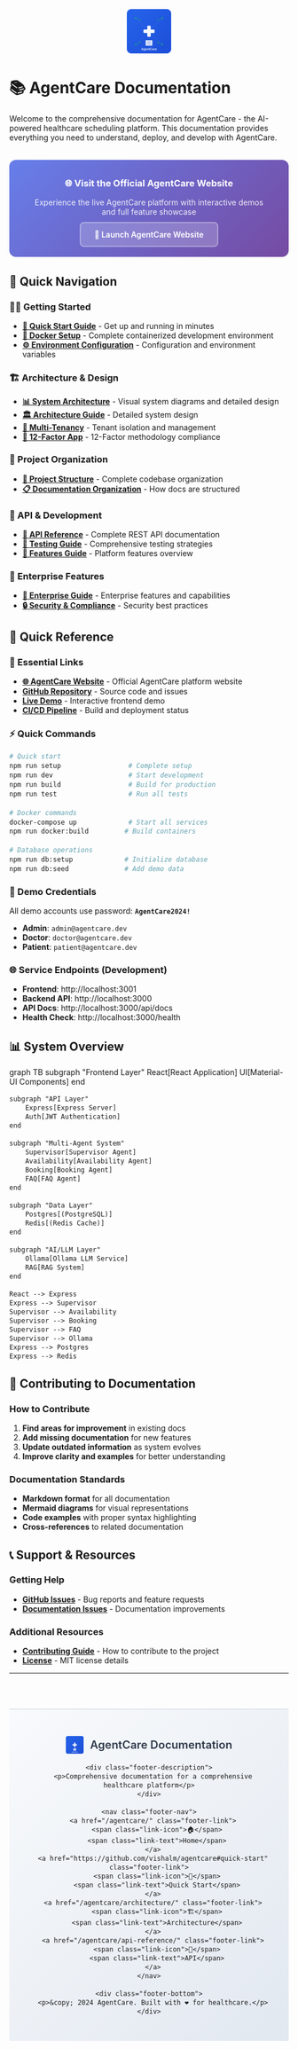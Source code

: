 <div align="center">
  <img src="assets/images/agentcare-logo-square.svg" alt="AgentCare Logo" width="80" height="80">
</div>

# 📚 AgentCare Documentation
Welcome to the comprehensive documentation for AgentCare - the AI-powered healthcare scheduling platform. This documentation provides everything you need to understand, deploy, and develop with AgentCare.

<div style="background: linear-gradient(135deg, #667eea 0%, #764ba2 100%); color: white; padding: 2rem; border-radius: 12px; text-align: center; margin: 2rem 0;">
  <h3 style="margin: 0 0 1rem 0; color: white;">🌐 Visit the Official AgentCare Website</h3>
  <p style="margin: 0 0 1.5rem 0; opacity: 0.9;">Experience the live AgentCare platform with interactive demos and full feature showcase</p>
  <a href="https://vishalm.github.io/agentcare/" style="background: rgba(255,255,255,0.2); color: white; padding: 12px 24px; border-radius: 8px; text-decoration: none; font-weight: 600; border: 2px solid rgba(255,255,255,0.3); transition: all 0.3s ease;" onmouseover="this.style.background='rgba(255,255,255,0.3)'" onmouseout="this.style.background='rgba(255,255,255,0.2)'">
    🚀 Launch AgentCare Website
  </a>
</div>

## 🚀 Quick Navigation

### 🏃‍♂️ Getting Started
- **[🚀 Quick Start Guide](https://github.com/vishalm/agentcare#quick-start)** - Get up and running in minutes
- **[🐳 Docker Setup](https://github.com/vishalm/agentcare/blob/main/docs/setup/DOCKER_SETUP.md)** - Complete containerized development environment
- **[⚙️ Environment Configuration](https://github.com/vishalm/agentcare/blob/main/docs/setup/PLATFORM_SETUP_GUIDE.md)** - Configuration and environment variables

### 🏗️ Architecture & Design
- **[📊 System Architecture](/agentcare/architecture/)** - Visual system diagrams and detailed design
- **[🏛️ Architecture Guide](/agentcare/architecture/)** - Detailed system design
- **[🏢 Multi-Tenancy](https://github.com/vishalm/agentcare/blob/main/docs/architecture/MULTI_TENANCY_GUIDE.md)** - Tenant isolation and management
- **[🔄 12-Factor App](https://github.com/vishalm/agentcare/blob/main/docs/architecture/TWELVE_FACTOR_GUIDE.md)** - 12-Factor methodology compliance

### 📁 Project Organization
- **[📂 Project Structure](/agentcare/PROJECT_STRUCTURE/)** - Complete codebase organization
- **[📋 Documentation Organization](https://github.com/vishalm/agentcare/blob/main/docs/DOCUMENTATION_ORGANIZATION.md)** - How docs are structured

### 🔧 API & Development
- **[📖 API Reference](/agentcare/api-reference/)** - Complete REST API documentation
- **[🧪 Testing Guide](/agentcare/testing/)** - Comprehensive testing strategies
- **[🎯 Features Guide](/agentcare/features/)** - Platform features overview

### 🚀 Enterprise Features
- **[🏥 Enterprise Guide](/agentcare/enterprise/)** - Enterprise features and capabilities
- **[🔒 Security & Compliance](/agentcare/architecture/#security)** - Security best practices

## 🎯 Quick Reference

### 🔗 Essential Links
- **[🌐 AgentCare Website](https://vishalm.github.io/agentcare/)** - Official AgentCare platform website
- **[GitHub Repository](https://github.com/vishalm/agentcare)** - Source code and issues
- **[Live Demo](https://vishalm.github.io/agentcare/)** - Interactive frontend demo
- **[CI/CD Pipeline](https://github.com/vishalm/agentcare/actions)** - Build and deployment status

### ⚡ Quick Commands
```bash
# Quick start
npm run setup                 # Complete setup
npm run dev                   # Start development
npm run build                 # Build for production
npm run test                  # Run all tests

# Docker commands
docker-compose up             # Start all services
npm run docker:build         # Build containers

# Database operations
npm run db:setup             # Initialize database
npm run db:seed              # Add demo data
```

### 🏥 Demo Credentials
All demo accounts use password: **`AgentCare2024!`**
- **Admin**: `admin@agentcare.dev`
- **Doctor**: `doctor@agentcare.dev` 
- **Patient**: `patient@agentcare.dev`

### 🌐 Service Endpoints (Development)
- **Frontend**: http://localhost:3001
- **Backend API**: http://localhost:3000
- **API Docs**: http://localhost:3000/api/docs
- **Health Check**: http://localhost:3000/health

## 📊 System Overview

<div class="mermaid">
graph TB
    subgraph "Frontend Layer"
        React[React Application]
        UI[Material-UI Components]
    end
    
    subgraph "API Layer"
        Express[Express Server]
        Auth[JWT Authentication]
    end
    
    subgraph "Multi-Agent System"
        Supervisor[Supervisor Agent]
        Availability[Availability Agent]
        Booking[Booking Agent]
        FAQ[FAQ Agent]
    end
    
    subgraph "Data Layer"
        Postgres[(PostgreSQL)]
        Redis[(Redis Cache)]
    end
    
    subgraph "AI/LLM Layer"
        Ollama[Ollama LLM Service]
        RAG[RAG System]
    end
    
    React --> Express
    Express --> Supervisor
    Supervisor --> Availability
    Supervisor --> Booking
    Supervisor --> FAQ
    Supervisor --> Ollama
    Express --> Postgres
    Express --> Redis
</div>

## 🤝 Contributing to Documentation

### How to Contribute
1. **Find areas for improvement** in existing docs
2. **Add missing documentation** for new features
3. **Update outdated information** as system evolves
4. **Improve clarity and examples** for better understanding

### Documentation Standards
- **Markdown format** for all documentation
- **Mermaid diagrams** for visual representations
- **Code examples** with proper syntax highlighting
- **Cross-references** to related documentation

## 📞 Support & Resources

### Getting Help
- **[GitHub Issues](https://github.com/vishalm/agentcare/issues)** - Bug reports and feature requests
- **[Documentation Issues](https://github.com/vishalm/agentcare/issues/new?labels=documentation)** - Documentation improvements

### Additional Resources
- **[Contributing Guide](https://github.com/vishalm/agentcare/blob/main/CONTRIBUTING.md)** - How to contribute to the project
- **[License](https://github.com/vishalm/agentcare/blob/main/LICENSE)** - MIT license details

---

<footer class="docs-footer">
  <div class="footer-content">
    <div class="footer-logo">
      <img src="assets/images/agentcare-logo-square.svg" alt="AgentCare" width="32" height="32">
      <span class="footer-title">AgentCare Documentation</span>
    </div>
    
    <div class="footer-description">
      <p>Comprehensive documentation for a comprehensive healthcare platform</p>
    </div>
    
    <nav class="footer-nav">
      <a href="/agentcare/" class="footer-link">
        <span class="link-icon">🏠</span>
        <span class="link-text">Home</span>
      </a>
      <a href="https://github.com/vishalm/agentcare#quick-start" class="footer-link">
        <span class="link-icon">🚀</span>
        <span class="link-text">Quick Start</span>
      </a>
      <a href="/agentcare/architecture/" class="footer-link">
        <span class="link-icon">🏗️</span>
        <span class="link-text">Architecture</span>
      </a>
      <a href="/agentcare/api-reference/" class="footer-link">
        <span class="link-icon">🔧</span>
        <span class="link-text">API</span>
      </a>
    </nav>
    
    <div class="footer-bottom">
      <p>&copy; 2024 AgentCare. Built with ❤️ for healthcare.</p>
    </div>
  </div>
</footer>

<style>
.docs-footer {
  background: linear-gradient(135deg, #f8fafc 0%, #e2e8f0 100%);
  border-top: 1px solid #cbd5e0;
  margin-top: 4rem;
  padding: 3rem 0 2rem;
  text-align: center;
}

.footer-content {
  max-width: 1200px;
  margin: 0 auto;
  padding: 0 2rem;
}

.footer-logo {
  display: flex;
  align-items: center;
  justify-content: center;
  gap: 0.75rem;
  margin-bottom: 1rem;
}

.footer-title {
  font-size: 1.25rem;
  font-weight: 600;
  color: #2d3748;
}

.footer-description {
  margin-bottom: 2rem;
}

.footer-description p {
  color: #718096;
  font-size: 1rem;
  margin: 0;
  font-style: italic;
}

.footer-nav {
  display: flex;
  justify-content: center;
  gap: 2rem;
  margin-bottom: 2rem;
  flex-wrap: wrap;
}

.footer-link {
  display: flex;
  flex-direction: column;
  align-items: center;
  gap: 0.5rem;
  text-decoration: none;
  color: #4a5568;
  transition: all 0.3s ease;
  padding: 1rem;
  border-radius: 0.75rem;
  background: rgba(255, 255, 255, 0.6);
  backdrop-filter: blur(10px);
  border: 1px solid rgba(203, 213, 224, 0.5);
  min-width: 100px;
}

.footer-link:hover {
  color: #2b6cb0;
  background: rgba(255, 255, 255, 0.9);
  transform: translateY(-2px);
  box-shadow: 0 4px 12px rgba(43, 108, 176, 0.15);
  border-color: #2b6cb0;
}

.link-icon {
  font-size: 1.5rem;
  display: block;
}

.link-text {
  font-size: 0.875rem;
  font-weight: 600;
  text-transform: uppercase;
  letter-spacing: 0.05em;
}

.footer-bottom {
  border-top: 1px solid #e2e8f0;
  padding-top: 1.5rem;
  margin-top: 2rem;
}

.footer-bottom p {
  color: #a0aec0;
  font-size: 0.875rem;
  margin: 0;
}

/* Mobile responsiveness */
@media (max-width: 768px) {
  .footer-nav {
    gap: 1rem;
  }
  
  .footer-link {
    min-width: 80px;
    padding: 0.75rem;
  }
  
  .link-icon {
    font-size: 1.25rem;
  }
  
  .link-text {
    font-size: 0.75rem;
  }
}

@media (max-width: 480px) {
  .footer-nav {
    grid-template-columns: repeat(2, 1fr);
    display: grid;
    gap: 1rem;
    max-width: 300px;
    margin: 0 auto 2rem;
  }
  
  .footer-content {
    padding: 0 1rem;
  }
}
</style> 